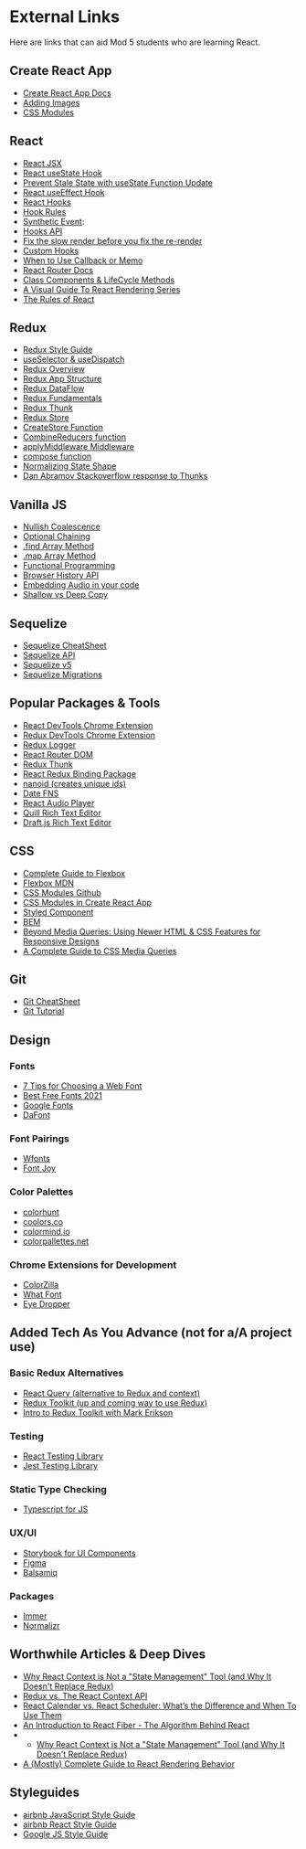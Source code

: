 # External Links

Here are links that can aid Mod 5 students who are learning React.

## Create React App

- [Create React App Docs][cra-docs]
- [Adding Images][cra-images]
- [CSS Modules][css-modules-cra]

## React

- [React JSX][react-jsx]
- [React useState Hook][react-usestate]
- [Prevent Stale State with useState Function Update][react-function-update]
- [React useEffect Hook][react-useeffect]
- [React Hooks][react-hooks]
- [Hook Rules][hook-rules]
- [Synthetic Event][synthetic-events]:
- [Hooks API][hooks-api]
- [Fix the slow render before you fix the re-render][fix-render]
- [Custom Hooks][custom-hooks]
- [When to Use Callback or Memo][when-use-callback-memo]
- [React Router Docs][react-router-docs-v5]
- [Class Components & LifeCycle Methods][class-components]
- [A Visual Guide To React Rendering Series][visual-guide-to-react-rendering]
- [The Rules of React][rules-of-react]

## Redux

- [Redux Style Guide][redux-style-guide]
- [useSelector & useDispatch][redux-hooks]
- [Redux Overview][redux-overview]
- [Redux App Structure][redux-app-structure]
- [Redux DataFlow][redux-data-flow]
- [Redux Fundamentals][redux-fundamentals]
- [Redux Thunk][redux-thunks]
- [Redux Store][redux-store]
- [CreateStore Function][createstore]
- [CombineReducers function][combine-reducers]
- [applyMiddleware Middleware][applymiddleware]
- [compose function][compose]
- [Normalizing State Shape][normalizing-state-shape]
- [Dan Abramov Stackoverflow response to Thunks][abramov-article]

## Vanilla JS

- [Nullish Coalescence][nullish-coalescence]
- [Optional Chaining][optional-chaining]
- [.find Array Method][find-method]
- [.map Array Method][map-function]
- [Functional Programming][functional-programming]
- [Browser History API][browser-history-api]
- [Embedding Audio in your code][embed-audio]
- [Shallow vs Deep Copy][shallow-vs-deep-copy]

## Sequelize

- [Sequelize CheatSheet][sequelize-cheatsheet]
- [Sequelize API][sequelize-api]
- [Sequelize v5][sequelize-v5]
- [Sequelize Migrations][sequelize-migrations]

## Popular Packages & Tools

- [React DevTools Chrome Extension][react-dev-tools]
- [Redux DevTools Chrome Extension][redux-dev-tools]
- [Redux Logger][redux-logger]
- [React Router DOM][react-router-dom]
- [Redux Thunk][redux-thunk]
- [React Redux Binding Package][react-redux]
- [nanoid (creates unique ids)][nanoid]
- [Date FNS][date-fns]
- [React Audio Player][audio-player]
- [Quill Rich Text Editor][quill]
- [Draft.js Rich Text Editor][draftjs]

## CSS

- [Complete Guide to Flexbox][flexbox-csstricks]
- [Flexbox MDN][flexbox-mdn]
- [CSS Modules Github][css-modules-github]
- [CSS Modules in Create React App][css-modules-cra]
- [Styled Component][styled-components]
- [BEM][bem]
- [Beyond Media Queries: Using Newer HTML & CSS Features for Responsive Designs][newer-html-css-features]
- [A Complete Guide to CSS Media Queries][complete-guide-to-media-queries]

## Git

- [Git CheatSheet][git-cheetsheat]
- [Git Tutorial][git-tutorial]

## Design

### Fonts

- [7 Tips for Choosing a Web Font][7-tips-web-font]
- [Best Free Fonts 2021][best-free-fonts-2021]
- [Google Fonts][google-fonts]
- [DaFont][dafont]

### Font Pairings

- [Wfonts][wfonts]
- [Font Joy][fontjoy]

### Color Palettes

- [colorhunt][colorhunt]
- [coolors.co][coolors.co]
- [colormind.io][colormind.io]
- [colorpallettes.net][colorpallettes.net]

### Chrome Extensions for Development

- [ColorZilla][colorzilla]
- [What Font][what-font]
- [Eye Dropper][eye-dropper]

## Added Tech As You Advance (not for a/A project use)

### Basic Redux Alternatives

- [React Query (alternative to Redux and context)][react-query]
- [Redux Toolkit (up and coming way to use Redux)][redux-toolkit]
- [Intro to Redux Toolkit with Mark Erikson][mark-erikson-redux-toolkit]

### Testing

- [React Testing Library][react-testing-library]
- [Jest Testing Library][jest-testing]

### Static Type Checking

- [Typescript for JS][typescript]

### UX/UI

- [Storybook for UI Components][storybook]
- [Figma][figma]
- [Balsamiq][balsamiq]

### Packages

- [Immer][immer]
- [Normalizr][normalizr]

## Worthwhile Articles & Deep Dives

- [Why React Context is Not a "State Management" Tool (and Why It Doesn't Replace Redux)][context-not-state-management]
- [Redux vs. The React Context API][redux-vs-context-api]
- [React Calendar vs. React Scheduler: What’s the Difference and When To Use
  Them][react-calendar-vs-react-scheduler]
- [An Introduction to React Fiber - The Algorithm Behind
  React][reconciliation-deep-dive]
- - [Why React Context is Not a "State Management" Tool (and Why It Doesn't
    Replace Redux)][context-not-state-management-tool]
- [A (Mostly) Complete Guide to React Rendering
  Behavior][react-rendering-behavior]

## Styleguides

- [airbnb JavaScript Style Guide][airbnb-js-styleguide]
- [airbnb React Style Guide][airbnb-react-styleguide]
- [Google JS Style Guide][google-js-styleguide]


[rules-of-react]:https://gist.github.com/sebmarkbage/75f0838967cd003cd7f9ab938eb1958f
[google-js-styleguide]: https://google.github.io/styleguide/jsguide.html
[airbnb-react-styleguide]: https://airbnb.io/javascript/react/
[airbnb-js-styleguide]: https://github.com/airbnb/javascript
[git-cheetsheat]: ./assets/git-cheatsheet
[react-function-update]: https://reactjs.org/docs/hooks-reference.html#usestate
[react-usestate]: https://reactjs.org/docs/hooks-state.html
[react-useeffect]: https://reactjs.org/docs/hooks-effect.html
[react-jsx]: https://reactjs.org/docs/introducing-jsx.html
[react-hooks]: https://reactjs.org/docs/hooks-intro.html
[synthetic-events]: https://reactjs.org/docs/events.html
[hook-rules]: https://reactjs.org/docs/hooks-rules.html
[custom-hooks]: https://reactjs.org/docs/hooks-custom.html
[hooks-api]: https://reactjs.org/docs/hooks-reference.html
[nullish-coalescence]: https://developer.mozilla.org/en-US/docs/Web/JavaScript/Reference/Operators/Nullish_coalescing_operator
[optional-chaining]: https://developer.mozilla.org/en-US/docs/Web/JavaScript/Reference/Operators/Optional_chaining
[when-use-callback-memo]: https://kentcdodds.com/blog/usememo-and-usecallback
[fix-render]: https://kentcdodds.com/blog/fix-the-slow-render-before-you-fix-the-re-render
[redux-overview]: https://redux.js.org/tutorials/essentials/part-1-overview-concepts
[redux-app-structure]: https://redux.js.org/tutorials/essentials/part-2-app-structure
[redux-thunks]: https://redux.js.org/tutorials/essentials/part-5-async-logic
[normalize-and-performance]: https://redux.js.org/tutorials/essentials/part-6-performance-normalization
[redux-store]: https://redux.js.org/tutorials/fundamentals/part-4-store
[redux-fundamentals]: https://redux.js.org/tutorials/fundamentals/part-1-overview
[redux-data-flow]: https://redux.js.org/tutorials/fundamentals/part-1-overview
[redux-style-guide]: https://redux.js.org/style-guide/style-guide
[redux-hooks]: https://react-redux.js.org/api/hooks
[createstore]: https://redux.js.org/api/createstore
[redux-store]: https://redux.js.org/api/store
[combine-reducers]: https://redux.js.org/api/combinereducers
[applymiddleware]: https://redux.js.org/api/applymiddleware
[compose]: https://redux.js.org/api/compose
[normalizing-state-shape]: https://redux.js.org/usage/structuring-reducers/normalizing-state-shape
[cra-docs]: https://create-react-app.dev/docs/getting-started/
[sequelize-api]: https://sequelize.org/master/identifiers.html
[sequelize-v5]: https://sequelize.org/v5/
[sequelize-cheatsheet]: ./assets/sequelize_cheatsheet.pdf
[sequelize-migrations]: https://sequelize.org/master/manual/migrations.html
[functional-programming]: https://medium.com/javascript-scene/master-the-javascript-interview-what-is-functional-programming-7f218c68b3a0
[map-function]: https://developer.mozilla.org/en-US/docs/Web/JavaScript/Reference/Global_Objects/Array/map
[react-router-docs-v5]: https://reactrouter.com/web/guides/quick-start
[browser-history-api]: https://developer.mozilla.org/en-US/docs/Web/API/History_API
[date-fns]: https://www.npmjs.com/package/date-fns
[audio-player]: https://www.npmjs.com/package/react-audio-player
[embed-audio]: https://developer.mozilla.org/en-US/docs/Web/HTML/Element/audio
[flexbox-mdn]: https://developer.mozilla.org/en-US/docs/Web/CSS/CSS_Flexible_Box_Layout/Basic_Concepts_of_Flexbox
[flexbox-csstricks]: https://css-tricks.com/snippets/css/a-guide-to-flexbox/
[css-modules-github]: https://github.com/css-modules/css-modules
[css-modules-cra]: https://create-react-app.dev/docs/adding-a-css-modules-stylesheet/
[cra-images]: https://create-react-app.dev/docs/adding-images-fonts-and-files
[find-method]: https://developer.mozilla.org/en-us/docs/web/javascript/reference/global_objects/array/find
[class-components]: https://reactjs.org/docs/react-component.html
[git-tutorial]: https://www.atlassian.com/git/tutorials/setting-up-a-repository
[react-query]: https://react-query.tanstack.com/
[redux-toolkit]: https://redux-toolkit.js.org/
[abramov-article]: https://stackoverflow.com/questions/34570758/why-do-we-need-middleware-for-async-flow-in-redux/34599594#34599594
[mark-erikson-redux-toolkit]: https://www.youtube.com/watch?v=9zySeP5vH9c&t=1006s
[react-testing-library]: https://testing-library.com/docs/react-testing-library/intro/
[jest-testing]: https://jestjs.io/docs/getting-started
[typescript]: https://www.typescriptlang.org/docs/handbook/typescript-in-5-minutes.html
[react-dev-tools]: https://chrome.google.com/webstore/detail/react-developer-tools/fmkadmapgofadopljbjfkapdkoienihi?hl=en
[redux-dev-tools]: https://chrome.google.com/webstore/detail/redux-devtools/lmhkpmbekcpmknklioeibfkpmmfibljd?hl=en
[redux-logger]: https://www.npmjs.com/package/redux-logger
[react-router-dom]: https://www.npmjs.com/package/react-router-dom
[redux-thunk]: https://www.npmjs.com/package/redux-thunk
[nanoid]: https://www.npmjs.com/package/nanoid
[react-redux]: https://www.npmjs.com/package/react-redux
[quill]: https://www.npmjs.com/package/quill
[draftjs]: https://draftjs.org/
[storybook]: https://storybook.js.org/
[best-free-fonts-2021]: https://www.awwwards.com/best-free-fonts.html
[google-fonts]: https://fonts.google.com/
[wfonts]: https://wfonts.com
[fontjoy]: http://fontjoy.com
[colorhunt]: https://colorhunt.co/
[coolors.co]: https://coolors.co/
[colormind.io]: http://colormind.io/
[colorpallettes.net]: https://colorpalettes.net/
[colorzilla]: https://chrome.google.com/webstore/detail/colorzilla/bhlhnicpbhignbdhedgjhgdocnmhomnp?hl=en
[7-tips-web-font]: https://designshack.net/articles/typography/7-tips-for-choosing-the-best-web-font-for-your-design/
[what-font]: https://chrome.google.com/webstore/detail/whatfont/jabopobgcpjmedljpbcaablpmlmfcogm?hl=en
[eye-dropper]: https://chrome.google.com/webstore/detail/eye-dropper/hmdcmlfkchdmnmnmheododdhjedfccka?hl=en
[visual-guide-to-react-rendering]: https://alexsidorenko.com/blog/react-render-always-rerenders/
[context-not-state-management]: https://blog.isquaredsoftware.com/2021/01/context-redux-differences/
[redux-vs-context-api]: https://daveceddia.com/context-api-vs-redux/
[styled-components]: https://styled-components.com/
[bem]: http://getbem.com/introduction/
[newer-html-css-features]: https://css-tricks.com/beyond-media-queries-using-newer-html-css-features-for-responsive-designs/
[complete-guide-to-media-queries]: https://css-tricks.com/a-complete-guide-to-css-media-queries/
[shallow-vs-deep-copy]: https://javascript.plainenglish.io/shallow-copy-and-deep-copy-in-javascript-a0a04104ab5c
[immer]: https://www.npmjs.com/package/immer
[normalizr]: https://www.npmjs.com/package/normalizr
[react-calendar-vs-react-scheduler]: https://www.telerik.com/blogs/react-calendar-vs-react-scheduler-whats-difference-when-use#:~:text=A%20React%20calendar%20component%20is,birth%20or%20employee%20start%20date.&text=So%20a%20calendar%20is%20more,used%20for%20detailed%20schedules%2Fagendas.
[figma]: https://www.figma.com/
[balsamiq]: https://balsamiq.com
[dafont]: https://www.dafont.com/
[reconciliation-deep-dive]: https://www.velotio.com/engineering-blog/react-fiber-algorithm
[context-not-state-management-tool]: https://blog.isquaredsoftware.com/2021/01/context-redux-differences/
[react-rendering-behavior]: https://blog.isquaredsoftware.com/2020/05/blogged-answers-a-mostly-complete-guide-to-react-rendering-behavior/

